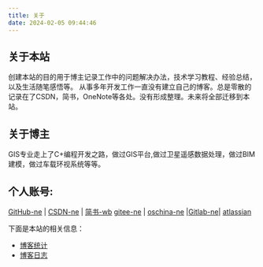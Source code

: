 ```yaml
---
title: 关于
date: 2024-02-05 09:44:46
---
```

## 关于本站
<p>
    创建本站的目的用于博主记录工作中的问题解决办法，技术学习教程、经验总结，以及生活随笔感悟等。
    从事多年开发工作一直没有建立自己的博客。总是零散的记录在了CSDN，简书，OneNote等各处。没有形成整理。未来将全部迁移到本站。
</p>

## 关于博主

<p>
    GIS专业走上了C+编程开发之路，做过GIS平台,做过卫星遥感数据处理，做过BIM建模，做过车载环视系统等等。
</p>

## 个人账号:

[GitHub-ne](https://github.com/dllmayday) | [CSDN-ne](https://blog.csdn.net/sinat_34665848?type=blog) | [简书-wb](https://www.jianshu.com/u/05bf152278b9)
[gitee-ne](https://gitee.com/dllmayday) | [oschina-ne](https://my.oschina.net/dllmayday) |[Gitlab-ne](https://gitlab.com/dllmayday)| [atlassian](https://starrydon1024.atlassian.net/)

下面是本站的相关信息：
- [博客统计]()
- [博客日志]()

